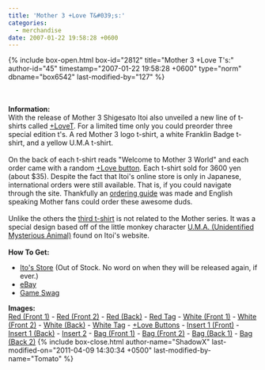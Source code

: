 ```yaml
---
title: 'Mother 3 +Love T&#039;s:'
categories:
  - merchandise
date: 2007-01-22 19:58:28 +0600
---
```

{% include box-open.html box-id="2812" title="Mother 3 +Love T's:" author-id="45" timestamp="2007-01-22 19:58:28 +0600" type="norm" dbname="box6542" last-modified-by="127" %}
	<center>
	<imgalphapng src="/merchandise/images/m3lovet_title.png" width="350" height="306" border="0" alt="Mother 3 +Love T's" />
	</center>
	<br /><br />
	<b>Information:</b>
	<br />
	With the release of Mother 3 Shigesato Itoi also unveiled a new line of t-shirts called 
	<a href="http://www.1101.com/store/T/2006/design/index.html">+LoveT</a>. For a limited 
	time only you could preorder three special edition t's. A red Mother 3 logo t-shirt, a white Franklin Badge t-shirt, and a yellow U.M.A t-shirt.
	<br /><br />
	On the back of each t-shirt reads "Welcome to Mother 3 World" and each order came with a 
	random <a href="/merchandise/images/love_buttons.jpg">+Love button</a>. Each t-shirt 
	sold for 3600 yen (about $35). Despite the fact that Itoi's online store is only in Japanese, 
	international orders were still available. That is, if you could navigate through the 
	site. Thankfully an <a href="http://forum.starmen.net/?t=msg&th=25941&prevloaded=1&&start=0">ordering guide</a> 
	was made and English speaking Mother fans could order these awesome duds.
	<br /><br />
	Unlike the others the <a href="/merchandise/images/lovet_uma.jpg">third t-shirt</a> is 
	not related to the Mother series. It was a special design based off of the little monkey 
	character <a href="http://www.1101.com/uma/">U.M.A. (Unidentified Mysterious Animal)</a> 
	found on Itoi's website.
	<br /><br />
	<b>How To Get:</b>
	<br />
	<ul>
	<li><a href="http://www.1101.com/store/T/2006/design/index.html">Ito's Store</a> (Out of Stock. No word on when they will be released again, if ever.)</li>
	<li><a href="http://www.ebay.com">eBay</a></li>
        <li><a href="http://gameswag.com/tags/?series=mother&type=shirt">Game Swag</a></li>
	</ul>
	<b>Images:</b>
	<br />
	<a href="/merchandise/images/m3lovet_red_front1.jpg">Red (Front 1)</a> - <a href="/merchandise/images/m3lovet_red_front2.jpg">Red (Front 2)</a> - <a href="/merchandise/images/m3lovet_red_back.jpg">Red (Back)</a> - 
	<a href="/merchandise/images/m3lovet_red_tag.jpg">Red Tag</a> - <a href="/merchandise/images/m3lovet_white_front1.jpg">White (Front 1)</a> - <a href="/merchandise/images/m3lovet_white_front2.jpg">White (Front 2)</a> - 
	<a href="/merchandise/images/m3lovet_white_back.jpg">White (Back)</a> - <a href="/merchandise/images/m3lovet_white_tag.jpg">White Tag</a> - <a href="/merchandise/images/love_buttons.jpg">+Love Buttons</a> - 
	<a href="/merchandise/images/m3lovet_insert1_front.jpg">Insert 1 (Front)</a> - <a href="/merchandise/images/m3lovet_insert1_back.jpg">Insert 1 (Back)</a> - <a href="/merchandise/images/m3lovet_insert2.jpg">Insert 2</a> - 
	<a href="/merchandise/images/m3lovet_bag_front1.jpg">Bag (Front 1)</a> - <a href="/merchandise/images/m3lovet_bag_front2.jpg">Bag (Front 2)</a> - <a href="/merchandise/images/m3lovet_bag_back1.jpg">Bag (Back 1)</a> - 
	<a href="/merchandise/images/m3lovet_bag_back2.jpg">Bag (Back 2)</a>
{% include box-close.html author-name="ShadowX" last-modified-on="2011-04-09 14:30:34 +0500" last-modified-by-name="Tomato" %}

